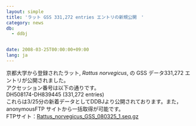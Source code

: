 ```yaml
---
layout: simple
title: 'ラット GSS 331,272 entries エントリの新規公開　'
category: news
db:
  - ddbj


date: 2008-03-25T00:00:00+09:00
lang: ja
---
```


<html>京都大学から登録されたラット, <i>Rattus norvegicus</i>, の GSS データ331,272 エントリが公開されました。<br>アクセッション番号は以下の通りです。<br>DH508174-DH839445 (331,272 entries)<br>これらは3/25分の新着データとしてDDBJより公開されております。また，anonymousFTP サイトから一括取得が可能です。<br>FTPサイト：<a href="https://ddbj.nig.ac.jp/public/ddbj_database/mass/Rattus_norvegicus_GSS/">Rattus_norvegicus_GSS_080325_1.seq.gz</a></html>
